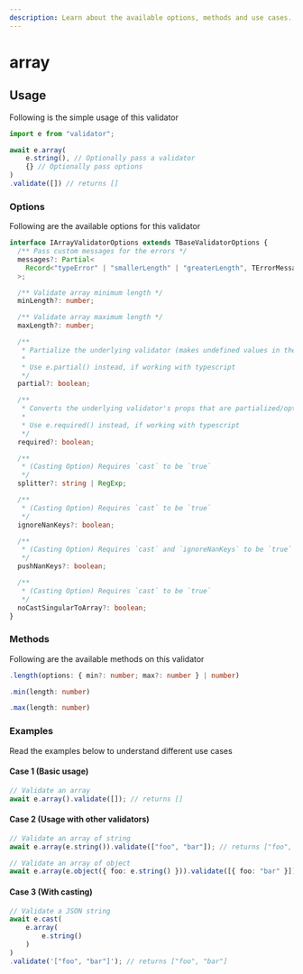 ```yaml
---
description: Learn about the available options, methods and use cases.
---
```


# array

## Usage

Following is the simple usage of this validator

```typescript
import e from "validator";

await e.array(
    e.string(), // Optionally pass a validator
    {} // Optionally pass options
)
.validate([]) // returns []
```

### Options

Following are the available options for this validator

```typescript
interface IArrayValidatorOptions extends TBaseValidatorOptions {
  /** Pass custom messages for the errors */
  messages?: Partial<
    Record<"typeError" | "smallerLength" | "greaterLength", TErrorMessage>
  >;

  /** Validate array minimum length */
  minLength?: number;

  /** Validate array maximum length */
  maxLength?: number;

  /**
   * Partialize the underlying validator (makes undefined values in the props acceptable)
   *
   * Use e.partial() instead, if working with typescript
   */
  partial?: boolean;

  /**
   * Converts the underlying validator's props that are partialized/optional to required
   *
   * Use e.required() instead, if working with typescript
   */
  required?: boolean;

  /**
   * (Casting Option) Requires `cast` to be `true`
   */
  splitter?: string | RegExp;

  /**
   * (Casting Option) Requires `cast` to be `true`
   */
  ignoreNanKeys?: boolean;

  /**
   * (Casting Option) Requires `cast` and `ignoreNanKeys` to be `true`
   */
  pushNanKeys?: boolean;

  /**
   * (Casting Option) Requires `cast` to be `true`
   */
  noCastSingularToArray?: boolean;
}
```

### Methods

Following are the available methods on this validator

```typescript
.length(options: { min?: number; max?: number } | number)
```

```typescript
.min(length: number)
```

```typescript
.max(length: number)
```

### Examples

Read the examples below to understand different use cases

#### Case 1 (Basic usage)

```typescript
// Validate an array
await e.array().validate([]); // returns []
```

#### Case 2 (Usage with other validators)

```typescript
// Validate an array of string
await e.array(e.string()).validate(["foo", "bar"]); // returns ["foo", "bar"]

// Validate an array of object
await e.array(e.object({ foo: e.string() })).validate([{ foo: "bar" }]); // returns [{ foo: "bar" }]
```

#### Case 3 (With casting)

```typescript
// Validate a JSON string
await e.cast(
    e.array(
        e.string()
    )
)
.validate('["foo", "bar"]'); // returns ["foo", "bar"]
```
